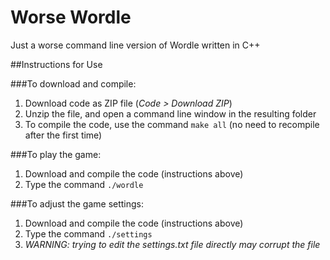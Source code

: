 # Worse Wordle

Just a worse command line version of Wordle written in C++

##Instructions for Use

###To download and compile:
1. Download code as ZIP file (*Code > Download ZIP*)
2. Unzip the file, and open a command line window in the resulting folder
3. To compile the code, use the command `make all` (no need to recompile after the first time)

###To play the game:
1. Download and compile the code (instructions above)
2. Type the command `./wordle`

###To adjust the game settings:
1. Download and compile the code (instructions above)
2. Type the command `./settings`
3. *WARNING: trying to edit the settings.txt file directly may corrupt the file*
